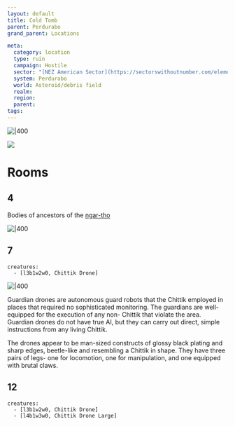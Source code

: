 ```yaml
---
layout: default
title: Cold Tomb
parent: Perdurabo
grand_parent: Locations

meta:
  category: location
  type: ruin
  campaign: Hostile
  sector: "[NEZ American Sector](https://sectorswithoutnumber.com/elements/E9FKrPjS8tsRmoryYMpe/faction)"
  system: Perdurabo
  world: Asteroid/debris field
  realm: 
  region: 
  parent:
tags: 
---
```


![|400](https://i.imgur.com/dyogS6G.png)

![](https://i.imgur.com/gNWJA0e.png)

# Rooms

## 4

Bodies of ancestors of the [ngar-tho](../../arrival/statblocks/ngar-tho.md)

![|400](https://i.imgur.com/9bNAri9.png)

## 7

```encounter
creatures: 
  - [l3b1w2w0, Chittik Drone]
```

![|400](https://pics.craiyon.com/2023-09-27/322787aab4c640ebaa83f29379a7658f.webp)

Guardian drones are autonomous guard robots that the Chittik employed in places that required no sophisticated monitoring. The guardians are well-equipped for the execution of any non- Chittik that violate the area. Guardian drones do not have true AI, but they can carry out direct, simple instructions from any living Chittik.

The drones appear to be man-sized constructs of glossy black plating and sharp edges, beetle-like and resembling a Chittik in shape. They have three pairs of legs- one for locomotion, one for manipulation, and one equipped with brutal claws.

## 12

```encounter
creatures: 
  - [l3b1w2w0, Chittik Drone]
  - [l4b1w3w0, Chittik Drone Large]
```
